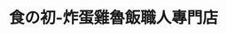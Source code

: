 ---
title: "食の初-炸蛋雞魯飯職人專門店"
description: "食の初-炸蛋雞魯飯職人專門店"
layout: shop
keywords:
  - 美食競賽
  - 台灣美食
  - 美食精選
datePublished: "2025-06-30"
dateModified: "2025-07-04"
city: "台中市"
district: "北區"
address: "台中市北區三民路三段126巷3號1F"
phone: ""
geo: "24.15019702388631, 120.68481586986209"
google_map: "https://maps.app.goo.gl/nyHkGoFcPoxnHrGCA"
footinder: "https://footinder.com.tw/%E5%8F%B0%E4%B8%AD%E5%B8%82%E5%8C%97%E5%8D%80/362079/"
official: "https://www.facebook.com/profile.php?id=61552642976611"
award:
  - name: "夜市王"
    year: "2024"
    entries:
      - nightMarket: "一中街夜市"
        food_type: "一飯一湯"
        rank: "第三名"

---